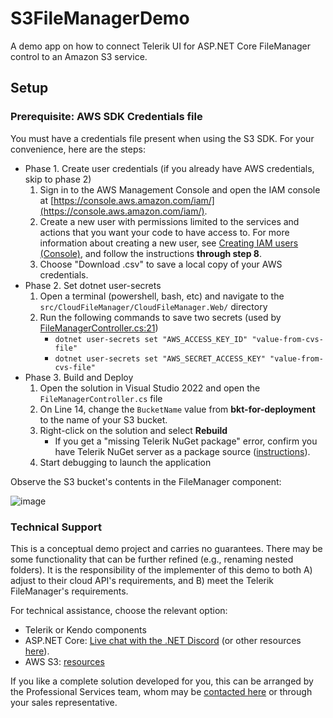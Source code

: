 # S3FileManagerDemo
A demo app on how to connect Telerik UI for ASP.NET Core FileManager control to an Amazon S3 service.

## Setup
### Prerequisite: AWS SDK Credentials file

You must have a credentials file present when using the S3 SDK. For your convenience, here are the steps:

- Phase 1. Create user credentials (if you already have AWS credentials, skip to phase 2)
    1. Sign in to the AWS Management Console and open the IAM console at [https://console.aws.amazon.com/iam/](https://console.aws.amazon.com/iam/).
    1. Create a new user with permissions limited to the services and actions that you want your code to have access to. For more information about creating a new user, see [Creating IAM users (Console)](https://docs.aws.amazon.com/IAM/latest/UserGuide/id_users_create.html#id_users_create_console), and follow the instructions **through step 8**.
    1. Choose "Download .csv" to save a local copy of your AWS credentials.
- Phase 2. Set dotnet user-secrets 
    1. Open a terminal (powershell, bash, etc) and navigate to the `src/CloudFileManager/CloudFileManager.Web/` directory
    1. Run the following commands to save two secrets (used by [FileManagerController.cs:21](https://github.com/LanceMcCarthy/S3FileManagerDemo/blob/2782d900a930002d786643d0e72cfc452b6a7a71/src/CloudFileManager/CloudFileManager.Web/Controllers/FileManagerController.cs#L19))
        - `dotnet user-secrets set "AWS_ACCESS_KEY_ID" "value-from-cvs-file"`
        - `dotnet user-secrets set "AWS_SECRET_ACCESS_KEY" "value-from-cvs-file"`
- Phase 3. Build and Deploy
    1. Open the solution in Visual Studio 2022 and open the `FileManagerController.cs` file
    1. On Line 14, change the `BucketName` value from **bkt-for-deployment** to the name of your S3 bucket. 
    1. Right-click on the solution and select **Rebuild**
        - If you get a "missing Telerik NuGet package" error, confirm you have Telerik NuGet server as a package source ([instructions](https://docs.telerik.com/aspnet-core/installation/nuget-install#setup-with-the-nuget-package-manager)).
    1. Start debugging to launch the application
    
Observe the S3 bucket's contents in the FileManager component:

![image](https://github.com/user-attachments/assets/151d841d-079e-4bd2-9419-0241861278da)


### Technical Support

This is a conceptual demo project and carries no guarantees. There may be some functionality that can be further refined (e.g., renaming nested folders). It is the responsibility of the implementer of this demo to both A) adjust to their cloud API's requirements, and B) meet the Telerik FileManager's requirements.

For technical assistance, choose the relevant option:

- Telerik or Kendo components [](https://www.telerik.com/support/aspnet-core)
- ASP.NET Core: [Live chat with the .NET Discord](http://aka.ms/dotnet-discord) (or other resources [here](https://dotnet.microsoft.com/en-us/platform/community)).
- AWS S3: [resources](https://docs.aws.amazon.com/sdk-for-net/)

If you like a complete solution developed for you, this can be arranged by the Professional Services team, whom may be [contacted here](https://www.telerik.com/services) or through your sales representative.
